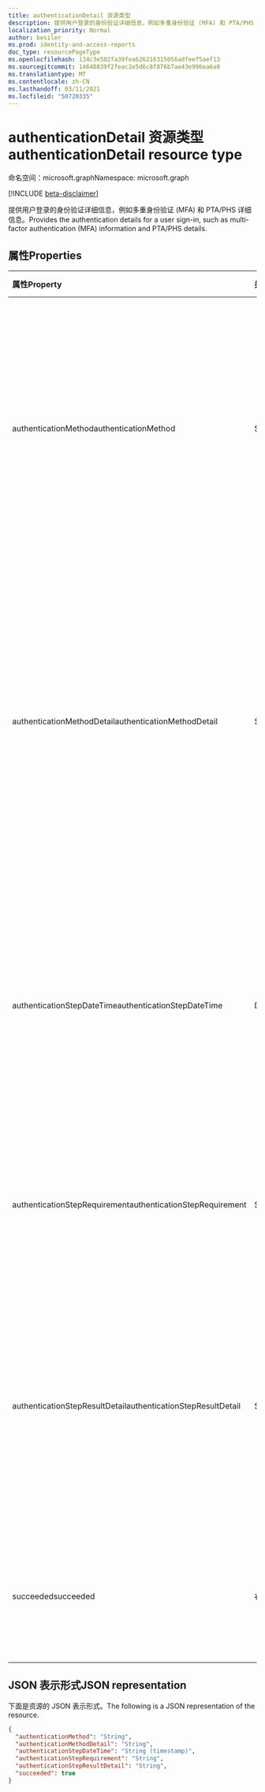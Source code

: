 ```yaml
---
title: authenticationDetail 资源类型
description: 提供用户登录的身份验证详细信息，例如多重身份验证 (MFA) 和 PTA/PHS 详细信息。
localization_priority: Normal
author: besiler
ms.prod: identity-and-access-reports
doc_type: resourcePageType
ms.openlocfilehash: 134c3e502fa39fea626216315056adfeef5aef13
ms.sourcegitcommit: 14648839f2feac2e5d6c8f876b7ae43e996ea6a0
ms.translationtype: MT
ms.contentlocale: zh-CN
ms.lasthandoff: 03/11/2021
ms.locfileid: "50720335"
---
```

# <a name="authenticationdetail-resource-type"></a><span data-ttu-id="6da59-103">authenticationDetail 资源类型</span><span class="sxs-lookup"><span data-stu-id="6da59-103">authenticationDetail resource type</span></span>

<span data-ttu-id="6da59-104">命名空间：microsoft.graph</span><span class="sxs-lookup"><span data-stu-id="6da59-104">Namespace: microsoft.graph</span></span>

[!INCLUDE [beta-disclaimer](../../includes/beta-disclaimer.md)]

<span data-ttu-id="6da59-105">提供用户登录的身份验证详细信息，例如多重身份验证 (MFA) 和 PTA/PHS 详细信息。</span><span class="sxs-lookup"><span data-stu-id="6da59-105">Provides the authentication details for a user sign-in, such as multi-factor authentication (MFA) information and PTA/PHS details.</span></span>

## <a name="properties"></a><span data-ttu-id="6da59-106">属性</span><span class="sxs-lookup"><span data-stu-id="6da59-106">Properties</span></span>

| <span data-ttu-id="6da59-107">属性</span><span class="sxs-lookup"><span data-stu-id="6da59-107">Property</span></span>                       | <span data-ttu-id="6da59-108">类型</span><span class="sxs-lookup"><span data-stu-id="6da59-108">Type</span></span>           | <span data-ttu-id="6da59-109">说明</span><span class="sxs-lookup"><span data-stu-id="6da59-109">Description</span></span>                                                                                                                                                                                                              |
|:-------------------------------|:---------------|:-------------------------------------------------------------------------------------------------------------------------------------------------------------------------------------------------------------------------|
| <span data-ttu-id="6da59-110">authenticationMethod</span><span class="sxs-lookup"><span data-stu-id="6da59-110">authenticationMethod</span></span>           | <span data-ttu-id="6da59-111">String</span><span class="sxs-lookup"><span data-stu-id="6da59-111">String</span></span>         | <span data-ttu-id="6da59-112">用于执行此步骤的身份验证方法的类型。</span><span class="sxs-lookup"><span data-stu-id="6da59-112">The type of authentication method used to perform this step of authentication.</span></span> <span data-ttu-id="6da59-113">可能的值： `Password` ， ， ， ， `SMS` `Voice` `Authenticator App` `Software OATH token` `Satisfied by token` 。</span><span class="sxs-lookup"><span data-stu-id="6da59-113">Possible values: `Password`, `SMS`, `Voice`, `Authenticator App`, `Software OATH token`, `Satisfied by token`.</span></span>                            |
| <span data-ttu-id="6da59-114">authenticationMethodDetail</span><span class="sxs-lookup"><span data-stu-id="6da59-114">authenticationMethodDetail</span></span>     | <span data-ttu-id="6da59-115">String</span><span class="sxs-lookup"><span data-stu-id="6da59-115">String</span></span>         | <span data-ttu-id="6da59-116">有关用于执行此身份验证步骤的身份验证方法的详细信息。</span><span class="sxs-lookup"><span data-stu-id="6da59-116">Details about the authentication method used to perform this authentication step.</span></span> <span data-ttu-id="6da59-117">例如，短信和语音 (的电话号码) 、Authenticator 应用) 的设备名称 (和密码源 (例如云、AD FS、PTA、PHS) 。</span><span class="sxs-lookup"><span data-stu-id="6da59-117">For example, phone number (for SMS and voice), device name (for Authenticator app), and password source (e.g. cloud, AD FS, PTA, PHS).</span></span> |
| <span data-ttu-id="6da59-118">authenticationStepDateTime</span><span class="sxs-lookup"><span data-stu-id="6da59-118">authenticationStepDateTime</span></span>     | <span data-ttu-id="6da59-119">DateTimeOffset</span><span class="sxs-lookup"><span data-stu-id="6da59-119">DateTimeOffset</span></span> | <span data-ttu-id="6da59-120">表示使用 ISO 8601 格式的日期和时间信息，并且始终采用 UTC 时间。</span><span class="sxs-lookup"><span data-stu-id="6da59-120">Represents date and time information using ISO 8601 format and is always in UTC time.</span></span> <span data-ttu-id="6da59-121">例如，2014 年 1 月 1 日午夜 UTC 为 `2014-01-01T00:00:00Z`。</span><span class="sxs-lookup"><span data-stu-id="6da59-121">For example, midnight UTC on Jan 1, 2014 is `2014-01-01T00:00:00Z`.</span></span>                                           |
| <span data-ttu-id="6da59-122">authenticationStepRequirement</span><span class="sxs-lookup"><span data-stu-id="6da59-122">authenticationStepRequirement</span></span>  | <span data-ttu-id="6da59-123">String</span><span class="sxs-lookup"><span data-stu-id="6da59-123">String</span></span>         | <span data-ttu-id="6da59-124">满足此要求的身份验证步骤。</span><span class="sxs-lookup"><span data-stu-id="6da59-124">The step of authentication that this satisfied.</span></span> <span data-ttu-id="6da59-125">例如，主身份验证或多重身份验证。</span><span class="sxs-lookup"><span data-stu-id="6da59-125">For example, primary authentication, or multi-factor authentication.</span></span>                                                                                                     |
| <span data-ttu-id="6da59-126">authenticationStepResultDetail</span><span class="sxs-lookup"><span data-stu-id="6da59-126">authenticationStepResultDetail</span></span> | <span data-ttu-id="6da59-127">String</span><span class="sxs-lookup"><span data-stu-id="6da59-127">String</span></span>         | <span data-ttu-id="6da59-128">有关步骤成功或失败的原因的详细信息。</span><span class="sxs-lookup"><span data-stu-id="6da59-128">Details about why the step succeeded or failed.</span></span> <span data-ttu-id="6da59-129">例如，用户被阻止、输入欺诈代码、没有电话输入 - 已过时、电话无法访问或令牌中声明。</span><span class="sxs-lookup"><span data-stu-id="6da59-129">For examples, user is blocked, fraud code entered, no phone input - timed out, phone unreachable, or claim in token.</span></span>                                                     |
| <span data-ttu-id="6da59-130">succeeded</span><span class="sxs-lookup"><span data-stu-id="6da59-130">succeeded</span></span>                      | <span data-ttu-id="6da59-131">布尔</span><span class="sxs-lookup"><span data-stu-id="6da59-131">Boolean</span></span>        | <span data-ttu-id="6da59-132">指示身份验证步骤的状态。</span><span class="sxs-lookup"><span data-stu-id="6da59-132">Indicates the status of the authentication step.</span></span> <span data-ttu-id="6da59-133">可能的值： `succeeded` `failed` ， 。</span><span class="sxs-lookup"><span data-stu-id="6da59-133">Possible values: `succeeded`, `failed`.</span></span>                                                                                                                                 |

## <a name="json-representation"></a><span data-ttu-id="6da59-134">JSON 表示形式</span><span class="sxs-lookup"><span data-stu-id="6da59-134">JSON representation</span></span>

<span data-ttu-id="6da59-135">下面是资源的 JSON 表示形式。</span><span class="sxs-lookup"><span data-stu-id="6da59-135">The following is a JSON representation of the resource.</span></span>

<!-- {
  "blockType": "resource",
  "optionalProperties": [

  ],
  "@odata.type": "microsoft.graph.authenticationDetail",
  "baseType": null
}-->

```json
{
  "authenticationMethod": "String",
  "authenticationMethodDetail": "String",
  "authenticationStepDateTime": "String (timestamp)",
  "authenticationStepRequirement": "String",
  "authenticationStepResultDetail": "String",
  "succeeded": true
}
```

<!-- uuid: 16cd6b66-4b1a-43a1-adaf-3a886856ed98
2019-02-04 14:57:30 UTC -->
<!-- {
  "type": "#page.annotation",
  "description": "authenticationDetail resource",
  "keywords": "",
  "section": "documentation",
  "tocPath": ""
}-->

